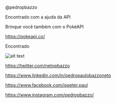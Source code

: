 @pedropbazzo

Encontrado com a ajuda da API

Brinque você também com o PokéAPI

https://pokeapi.co/

Encontrado

![alt text](http://url/to/https://s2.glbimg.com/7oQooneUakxIxs7rGS3nsVU-11U=/0x0:1080x600/600x0/smart/filters:strip_icc()/i.s3.glbimg.com/v1/AUTH_08fbf48bc0524877943fe86e43087e7a/internal_photos/bs/2019/U/y/SZwidCTouv37cdPcFisw/pokemon-go-gym-update-ditto-sweeping.jpg.optimal.jpg)

https://twitter.com/netopbazzo

https://www.linkedin.com/in/pedropaulobazzoneto

https://www.facebook.com/ispeter.paul

https://www.instagram.com/pedropbazzo/


